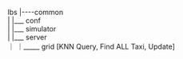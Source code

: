  lbs
     |----common    
     | 
     |___ conf     
     |
     |___ simulator  
     |
     |___ server  
           ｜
           ｜_____  grid  [KNN Query, Find ALL Taxi, Update]
